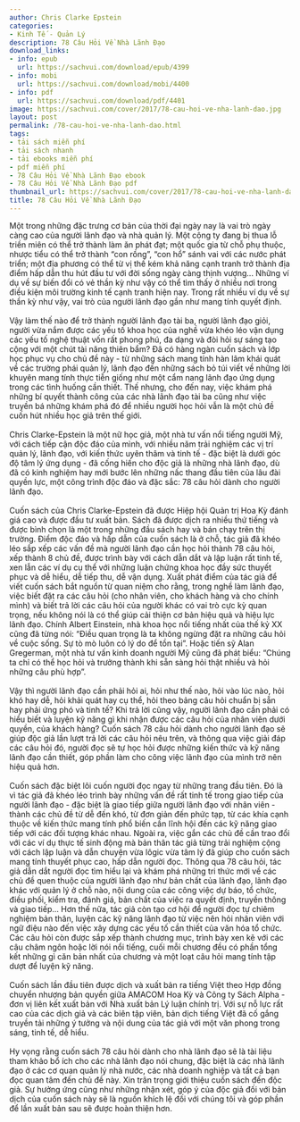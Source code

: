 ```yaml
---
author: Chris Clarke Epstein
categories:
- Kinh Tế - Quản Lý
description: 78 Câu Hỏi Về Nhà Lãnh Đạo
download_links:
- info: epub
  url: https://sachvui.com/download/epub/4399
- info: mobi
  url: https://sachvui.com/download/mobi/4400
- info: pdf
  url: https://sachvui.com/download/pdf/4401
image: https://sachvui.com/cover/2017/78-cau-hoi-ve-nha-lanh-dao.jpg
layout: post
permalink: /78-cau-hoi-ve-nha-lanh-dao.html
tags:
- tải sách miễn phí
- tải sách nhanh
- tải ebooks miễn phí
- pdf miễn phí
- 78 Câu Hỏi Về Nhà Lãnh Đạo ebook
- 78 Câu Hỏi Về Nhà Lãnh Đạo pdf
thumbnail_url: https://sachvui.com/cover/2017/78-cau-hoi-ve-nha-lanh-dao.jpg
title: 78 Câu Hỏi Về Nhà Lãnh Đạo
---
```


 <div class="item-desc text-justify"> <p>Một trong những đặc trưng cơ bản của thời đại ngày nay là vai trò ngày càng cao của người lãnh đạo và nhà quản lý. Một công ty đang bị thua lỗ triền miên có thể trở thành làm ăn phát đạt; một quốc gia từ chỗ phụ thuộc, nhược tiểu có thể trở thành “con rồng”, “con hổ” sánh vai với các nước phát triển; một địa phương có thể từ vị thế kém khả năng cạnh tranh trở thành địa điểm hấp dẫn thu hút đầu tư với đời sống ngày càng thịnh vượng... Những ví dụ về sự biến đổi có vẻ thần kỳ như vậy có thể tìm thấy ở nhiều nơi trong điều kiện môi trường kinh tế cạnh tranh hiện nay. Trong rất nhiều ví dụ về sự thần kỳ như vậy, vai trò của người lãnh đạo gần như mang tính quyết định.<br><br>Vậy làm thế nào để trở thành người lãnh đạo tài ba, người lãnh đạo giỏi, người vừa nắm được các yếu tố khoa học của nghề vừa khéo léo vận dụng các yếu tố nghệ thuật vốn rất phong phú, đa dạng và đòi hỏi sự sáng tạo cộng với một chút tài năng thiên bẩm? Đã có hàng ngàn cuốn sách và lớp học phục vụ cho chủ đề này - từ những sách mang tính hàn lâm khái quát về các trường phái quản lý, lãnh đạo đến những sách bỏ túi viết về những lời khuyên mang tính thực tiễn giống như một cẩm nang lãnh đạo ứng dụng trong các tình huống cần thiết. Thế nhưng, cho đến nay, việc khám phá những bí quyết thành công của các nhà lãnh đạo tài ba cũng như việc truyền bá những khám phá đó để nhiều người học hỏi vẫn là một chủ đề cuốn hút nhiều học giả trên thế giới.<br><br>Chris Clarke-Epstein là một nữ học giả, một nhà tư vấn nổi tiếng người Mỹ, với cách tiếp cận độc đáo của mình, với nhiều năm trải nghiệm các vị trí quản lý, lãnh đạo, với kiến thức uyên thâm và tinh tế - đặc biệt là dưới góc độ tâm lý ứng dụng - đã cống hiến cho độc giả là những nhà lãnh đạo, dù đã có kinh nghiệm hay mới bước lên những nấc thang đầu tiên của lâu đài quyền lực, một công trình độc đáo và đặc sắc: 78 câu hỏi dành cho người lãnh đạo.<br><br>Cuốn sách của Chris Clarke-Epstein đã được Hiệp hội Quản trị Hoa Kỳ đánh giá cao và được đầu tư xuất bản. Sách đã được dịch ra nhiều thứ tiếng và được bình chọn là một trong những đầu sách hay và bán chạy trên thị trường. Điểm độc đáo và hấp dẫn của cuốn sách là ở chỗ, tác giả đã khéo léo sắp xếp các vấn đề mà người lãnh đạo cần học hỏi thành 78 câu hỏi, xếp thành 8 chủ đề, được trình bày với cách dẫn dắt và lập luận rất tinh tế, xen lẫn các ví dụ cụ thể với những luận chứng khoa học đầy sức thuyết phục và dễ hiểu, dễ tiếp thu, dễ vận dụng. Xuất phát điểm của tác giả để viết cuốn sách bắt nguồn từ quan niệm cho rằng, trong nghề làm lãnh đạo, việc biết đặt ra các câu hỏi (cho nhân viên, cho khách hàng và cho chính mình) và biết trả lời các câu hỏi của người khác có vai trò cực kỳ quan trọng, nếu không nói là có thể giúp cải thiện cơ bản hiệu quả và hiệu lực lãnh đạo. Chính Albert Einstein, nhà khoa học nổi tiếng nhất của thế kỷ XX cũng đã từng nói: “Điều quan trọng là ta không ngừng đặt ra những câu hỏi về cuộc sống. Sự tò mò luôn có lý do để tồn tại”. Hoặc tiến sỹ Alan Gregerman, một nhà tư vấn kinh doanh người Mỹ cũng đã phát biểu: “Chúng ta chỉ có thể học hỏi và trưởng thành khi sẵn sàng hỏi thật nhiều và hỏi những câu phù hợp”.<br><br>Vậy thì người lãnh đạo cần phải hỏi ai, hỏi như thế nào, hỏi vào lúc nào, hỏi khó hay dễ, hỏi khải quát hay cụ thể, hỏi theo bảng câu hỏi chuẩn bị sẵn hay phải ứng phó và tinh tế? Khi trả lời cũng vậy, người lãnh đạo cần phải có hiểu biết và luyện kỹ năng gì khi nhận được các câu hỏi của nhân viên dưới quyền, của khách hàng? Cuốn sách 78 câu hỏi dành cho người lãnh đạo sẽ giúp độc giả lần lượt trả lời các câu hỏi nêu trên, và thông qua việc giải đáp các câu hỏi đó, người đọc sẽ tự học hỏi được những kiến thức và kỹ năng lãnh đạo cần thiết, góp phần làm cho công việc lãnh đạo của mình trở nên hiệu quả hơn.<br><br>Cuốn sách đặc biệt lôi cuốn người đọc ngay từ những trang đầu tiên. Đó là vì tác giả đã khéo léo trình bày những vấn đề rất tinh tế trong giao tiếp của người lãnh đạo - đặc biệt là giao tiếp giữa người lãnh đạo với nhân viên - thành các chủ đề từ dễ đến khó, từ đơn giản đến phức tạp, từ các khía cạnh thuộc về kiến thức mang tính phổ biến cần lĩnh hội đến các kỹ năng giao tiếp với các đối tượng khác nhau. Ngoài ra, việc gắn các chủ đề cần trao đổi với các ví dụ thực tế sinh động mà bản thân tác giả từng trải nghiệm cộng với cách lập luận và dẫn chuyện vừa lôgic vừa tâm lý đã giúp cho cuốn sách mang tính thuyết phục cao, hấp dẫn người đọc. Thông qua 78 câu hỏi, tác giả dẫn dắt người đọc tìm hiểu lại và khám phá những tri thức mới về các chủ đề quen thuộc của người lãnh đạo như bản chất của lãnh đạo, lãnh đạo khác với quản lý ở chỗ nào, nội dung của các công việc dự báo, tổ chức, điều phối, kiểm tra, đánh giá, bản chất của việc ra quyết định, truyền thông và giao tiếp... Hơn thế nữa, tác giả còn tạo cơ hội để người đọc tự chiêm nghiệm bản thân, luyện các kỹ năng lãnh đạo từ việc nên hỏi nhân viên với ngữ điệu nào đến việc xây dựng các yếu tố cần thiết của văn hóa tổ chức. Các câu hỏi còn được sắp xếp thành chương mục, trình bày xen kẽ với các câu châm ngôn hoặc lời nói nổi tiếng, cuối mỗi chương đều có phần tổng kết những gì căn bản nhất của chương và một loạt câu hỏi mang tính tập dượt để luyện kỹ năng.<br><br>Cuốn sách lần đầu tiên được dịch và xuất bản ra tiếng Việt theo Hợp đồng chuyển nhượng bản quyền giữa AMACOM Hoa Kỳ và Công ty Sách Alpha - đơn vị liên kết xuất bản với Nhà xuất bản Lý luận chính trị. Với sự nỗ lực rất cao của các dịch giả và các biên tập viên, bản dịch tiếng Việt đã cố gắng truyền tải những ý tưởng và nội dung của tác giả với một văn phong trong sáng, tinh tế, dễ hiểu.<br><br>Hy vọng rằng cuốn sách 78 câu hỏi dành cho nhà lãnh đạo sẽ là tài liệu tham khảo bổ ích cho các nhà lãnh đạo nói chung, đặc biệt là các nhà lãnh đạo ở các cơ quan quản lý nhà nước, các nhà doanh nghiệp và tất cả bạn đọc quan tâm đến chủ đề này. Xin trân trọng giới thiệu cuốn sách đến độc giả. Sự hưởng ứng cũng như những nhận xét, góp ý của độc giả đối với bản dịch của cuốn sách này sẽ là nguồn khích lệ đối với chúng tôi và góp phần để lần xuất bản sau sẽ được hoàn thiện hơn.</p> </div>
